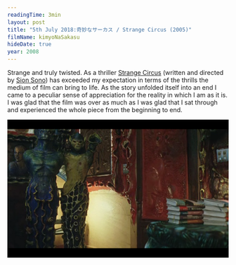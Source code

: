 ```yaml
---
readingTime: 3min
layout: post
title: "5th July 2018:奇妙なサーカス / Strange Circus (2005)"
filmName: kimyoNaSakasu
hideDate: true
year: 2008
---
```


Strange and truly twisted. As a thriller [Strange Circus](https://www.rottentomatoes.com/m/strange_circus/) (written and directed by [Sion Sono](https://en.wikipedia.org/wiki/Sion_Sono)) has exceeded my expectation in terms of the thrills the medium of film can bring to life. As the story unfolded itself into an end I came to a peculiar sense of appreciation for the reality in which I am as it is. I was glad that the film was over as much as I was glad that I sat through and experienced the whole piece from the beginning to end.

<img src="/img/kimyoNaSakasu.png">
